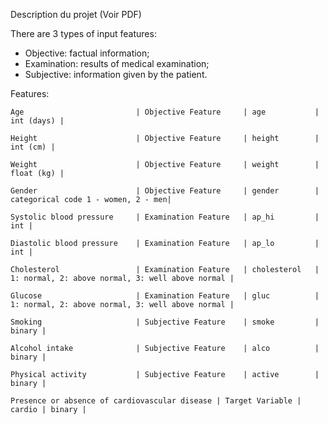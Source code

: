 Description du projet (Voir PDF)

There are 3 types of input features:
- Objective: factual information;
- Examination: results of medical examination;
- Subjective: information given by the patient.

Features:

    Age                         | Objective Feature     | age           | int (days) |

    Height                      | Objective Feature     | height        | int (cm) |

    Weight                      | Objective Feature     | weight        | float (kg) |

    Gender                      | Objective Feature     | gender        | categorical code 1 - women, 2 - men|

    Systolic blood pressure     | Examination Feature   | ap_hi         | int |

    Diastolic blood pressure    | Examination Feature   | ap_lo         | int |

    Cholesterol                 | Examination Feature   | cholesterol   | 1: normal, 2: above normal, 3: well above normal |

    Glucose                     | Examination Feature   | gluc          | 1: normal, 2: above normal, 3: well above normal |

    Smoking                     | Subjective Feature    | smoke         | binary |

    Alcohol intake              | Subjective Feature    | alco          | binary |

    Physical activity           | Subjective Feature    | active        | binary |
    
    Presence or absence of cardiovascular disease | Target Variable | cardio | binary |
